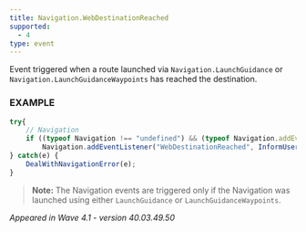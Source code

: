 ```yaml
---
title: Navigation.WebDestinationReached
supported:
  - 4
type: event
---
```

Event triggered when a route launched via `Navigation.LaunchGuidance` or `Navigation.LaunchGuidanceWaypoints` has reached the destination.

### EXAMPLE

```javascript
try{	
	// Navigation
	if ((typeof Navigation !== "undefined") && (typeof Navigation.addEventListener !== "undefined")) {
		Navigation.addEventListener("WebDestinationReached", InformUserDestinationReached()	}
} catch(e) {
	DealWithNavigationError(e);
}
```

>**Note:** The Navigation events are triggered only if the Navigation was launched using either `LaunchGuidance` or `LaunchGuidanceWaypoints`.

*Appeared in Wave 4.1 - version 40.03.49.50*